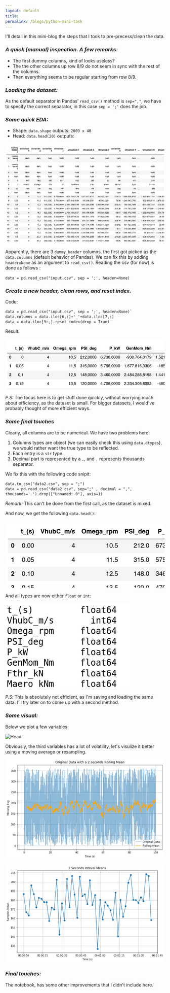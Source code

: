 ```yaml
---
layout: default
title:
permalink: /blogs/python-mini-task
---
```


I'll detail in this mini-blog the steps that I took to pre-precess/clean the data.

### *A quick (manual) inspection. A few remarks:*
    
* The first dummy columns, kind of looks useless?
* The the other columns up row 8/9 do not seem in sync with the rest of the columns.
* Then everything seems to be regular starting from row 8/9.


### *Loading the dataset:*
As the default separator in Pandas’ `read_csv()` method is `sep=","`, we have to specify the correct separator, in this case `sep = ';'` does the job.

###  *Some quick EDA:* 

* Shape: `data.shape` outputs:  `2009 x 40`
* Head:  `data.head(20)` outputs:

![Head](/src/head_20.png)

Apparently, there are 3 `dummy_header` columns, the first got picked as the `data.columns` (default behavior of Pandas). We can fix this by adding `header=None` as an argument to `read_csv()`. Reading the csv (for now) is done as follows : 

`data = pd.read_csv("input.csv", sep = ';', header=None)` 



### *Create a new header, clean rows, and reset index.*

Code:

```
data = pd.read_csv("input.csv", sep = ';', header=None)`
data.columns = data.iloc[6,:]+'_'+data.iloc[7,:]
data = data.iloc[9:,].reset_index(drop = True)
```

Result: 

![Head](/src/head_clean.png) 

*P.S:* The focus here is to get stuff done quickly, without worrying much about efficiency, as the dataset is small. For bigger datasets, I would've probably thought of more efficient ways.

### *Some final touches*
Clearly, all columns are to be numerical. We have two problems here:
1. Columns types are object (we can easily check this using `data.dtypes`), we would rather want the true type to be reflected.
2. Each entry is a `str` type.
3. Decimal part is represented by a `,`, and `.` represents thousands separator.

We fix this with the following  code snipit:

```
data.to_csv("data2.csv", sep = ";")
data = pd.read_csv("data2.csv", sep=";" , decimal = ",", thousands='.').drop(["Unnamed: 0"], axis=1)
```
*Remark:* This can't be done from the first call, as the dataset is mixed.

And now, we get the following `data.head()`:

![Head](/src/head_clean2.png)

And all types are now either `float` or `int`:

![Head](/src/head_types.png)

*P.S*: This is absolutely not efficient, as I'm saving and loading the same data. I'll try later on to come up with a second method.

### *Some visual:*

Below we plot a few variables:

![Head](/) 

Obviously, the third variables has a lot of volatility, let's visulize it better using a moving average or resampling. 

![Head](/src/head_avg.png)

![Head](/src/head_resample.png)



### *Final touches:*

The notebook, has some other improvements that I didn't include here. 


